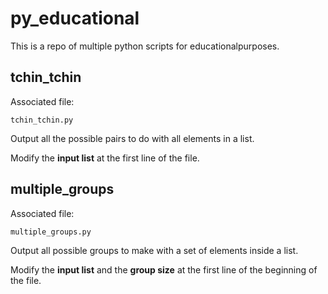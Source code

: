 # py_educational

This is a repo of multiple python scripts for educationalpurposes.

## tchin_tchin

Associated file:

`tchin_tchin.py`

Output all the possible pairs to do with all elements in a list.

Modify the **input list** at the first line of the file.

## multiple_groups

Associated file:

`multiple_groups.py`

Output all possible groups to make with a set of elements inside a list.

Modify the **input list** and the **group size** at the first line of the beginning of the file.


